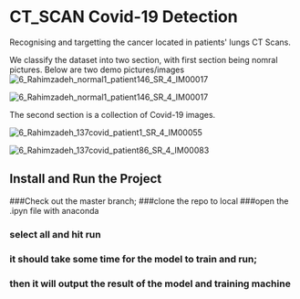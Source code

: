 # CT_SCAN Covid-19 Detection 
Recognising and targetting the cancer located in patients' lungs CT Scans. 


We classify the dataset into two section, with first section being nomral pictures. Below are two demo pictures/images
![6_Rahimzadeh_normal1_patient146_SR_4_IM00017](https://user-images.githubusercontent.com/80212154/221691284-3cc9b68f-4993-499b-8f7a-f1cf364fbee8.png)

![6_Rahimzadeh_normal1_patient146_SR_4_IM00017](https://user-images.githubusercontent.com/80212154/221711231-807a01d8-cad3-456a-9a2d-b20425a274bd.png)


The second section is a collection of Covid-19 images.

![6_Rahimzadeh_137covid_patient1_SR_4_IM00055](https://user-images.githubusercontent.com/80212154/221691504-68f3d67c-7b44-428a-98a1-5f7185f12b41.png)

![6_Rahimzadeh_137covid_patient86_SR_4_IM00083](https://user-images.githubusercontent.com/80212154/221691666-2e04e243-b9a1-4c57-b9ff-8ea3aa2d44b2.png)

## Install and Run the Project
###Check out the master branch;
###clone the repo to local
###open the .ipyn file with anaconda
### select all and hit run
### it should take some time for the model to train and run; 
### then it will output the result of the model and training machine



